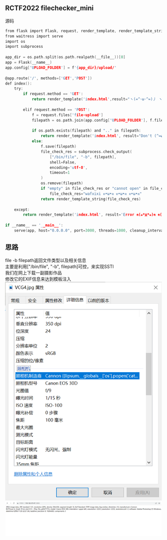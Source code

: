 ## RCTF2022 filechecker_mini
源码
```c
from flask import Flask, request, render_template, render_template_string
from waitress import serve
import os
import subprocess

app_dir = os.path.split(os.path.realpath(__file__))[0]
app = Flask(__name__)
app.config['UPLOAD_FOLDER'] = f'{app_dir}/upload/'

@app.route('/', methods=['GET','POST'])
def index():
    try:
        if request.method == 'GET':
            return render_template('index.html',result="ヽ(=^･ω･^=)丿 ヽ(=^･ω･^=)丿 ヽ(=^･ω･^=)丿")

        elif request.method == 'POST':
            f = request.files['file-upload']
            filepath = os.path.join(app.config['UPLOAD_FOLDER'], f.filename)

            if os.path.exists(filepath) and ".." in filepath:
                return render_template('index.html', result="Don't (^=◕ᴥ◕=^) (^=◕ᴥ◕=^) (^=◕ᴥ◕=^)")
            else:
                f.save(filepath)
                file_check_res = subprocess.check_output(
                    ["/bin/file", "-b", filepath], 
                    shell=False, 
                    encoding='utf-8',
                    timeout=1
                )
                os.remove(filepath)
                if "empty" in file_check_res or "cannot open" in file_check_res:
                    file_check_res="wafxixi ฅ•ω•ฅ ฅ•ω•ฅ ฅ•ω•ฅ"
                return render_template_string(file_check_res)

    except:
        return render_template('index.html', result='Error ฅ(๑*д*๑)ฅ ฅ(๑*д*๑)ฅ ฅ(๑*д*๑)ฅ')

if __name__ == '__main__':
    serve(app, host="0.0.0.0", port=3000, threads=1000, cleanup_interval=30)
```
## 思路
file -b filepath返回文件类型以及相关信息<br />主要是利用["/bin/file", "-b", filepath]可控，来实现SSTI<br />我们在网上下载一副摄影作品<br />修改它的EXIF信息来达到模板注入<br />![image.png](./images/20231018_0000547680.png)<br />![image.png](./images/20231018_0000556379.png)
